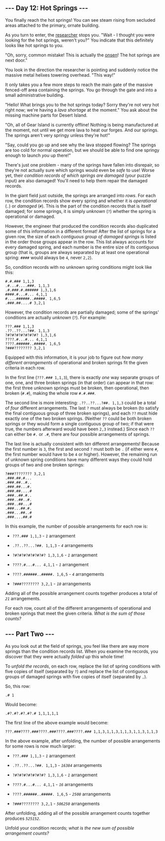 ## --- Day 12: Hot Springs --- ##

You finally reach the hot springs! You can see steam rising from
secluded areas attached to the primary, ornate building.

As you turn to enter, the [researcher](11) stops you. "Wait - I thought
you were looking for the hot springs, weren't you?" You indicate that
this definitely looks like hot springs to you.

"Oh, sorry, common mistake! This is actually the [onsen](https://en.wikipedia.org/wiki/Onsen)!
The hot springs are next door."

You look in the direction the researcher is pointing and suddenly
notice the massive metal helixes towering overhead. "This way!"

It only takes you a few more steps to reach the main gate of the
massive fenced-off area containing the springs. You go through the gate
and into a small administrative building.

"Hello! What brings you to the hot springs today? Sorry they're not
very hot right now; we're having a *lava shortage* at the moment." You
ask about the missing machine parts for Desert Island.

"Oh, all of Gear Island is currently offline! Nothing is being
manufactured at the moment, not until we get more lava to heat our
forges. And our springs. The springs aren't very springy unless they're
hot!"

"Say, could you go up and see why the lava stopped flowing? The springs
are too cold for normal operation, but we should be able to find one
springy enough to launch *you* up there!"

There's just one problem - many of the springs have fallen into
disrepair, so they're not actually sure which springs would even be *safe*
to use! Worse yet, their *condition records of which springs are
damaged* (your puzzle input) are also damaged! You'll need to help them
repair the damaged records.

In the giant field just outside, the springs are arranged into *rows*.
For each row, the condition records show every spring and whether it is
*operational* (`.`) or *damaged* (`#`). This is the part of the
condition records that is itself damaged; for some springs, it is
simply *unknown* (`?`) whether the spring is operational or damaged.

However, the engineer that produced the condition records also
duplicated some of this information in a different format! After the
list of springs for a given row, the size of each *contiguous group of
damaged springs* is listed in the order those groups appear in the row.
This list always accounts for every damaged spring, and each number is
the entire size of its contiguous group (that is, groups are always
separated by at least one operational spring: `####` would always be `4`,
never `2,2`).

So, condition records with no unknown spring conditions might look like
this:

    #.#.### 1,1,3
    .#...#....###. 1,1,3
    .#.###.#.###### 1,3,1,6
    ####.#...#... 4,1,1
    #....######..#####. 1,6,5
    .###.##....# 3,2,1

However, the condition records are partially damaged; some of the
springs' conditions are actually *unknown* (`?`). For example:

    ???.### 1,1,3
    .??..??...?##. 1,1,3
    ?#?#?#?#?#?#?#? 1,3,1,6
    ????.#...#... 4,1,1
    ????.######..#####. 1,6,5
    ?###???????? 3,2,1

Equipped with this information, it is your job to figure out *how many
different arrangements* of operational and broken springs fit the given
criteria in each row.

In the first line (`???.### 1,1,3`), there is exactly *one* way
separate groups of one, one, and three broken springs (in that order)
can appear in that row: the first three unknown springs must be broken,
then operational, then broken (`#.#`), making the whole row `#.#.###`.

The second line is more interesting: `.??..??...?##. 1,1,3` could be a
total of *four* different arrangements. The last `?` must always be
broken (to satisfy the final contiguous group of three broken springs),
and each `??` must hide exactly one of the two broken springs. (Neither
`??` could be both broken springs or they would form a single
contiguous group of two; if that were true, the numbers afterward would
have been `2,3` instead.) Since each `??` can either be `#.` or `.#`,
there are four possible arrangements of springs.

The last line is actually consistent with *ten* different arrangements!
Because the first number is `3`, the first and second `?` must both be
`.` (if either were `#`, the first number would have to be `4` or
higher). However, the remaining run of unknown spring conditions have
many different ways they could hold groups of two and one broken
springs:

    ?###???????? 3,2,1
    .###.##.#...
    .###.##..#..
    .###.##...#.
    .###.##....#
    .###..##.#..
    .###..##..#.
    .###..##...#
    .###...##.#.
    .###...##..#
    .###....##.#

In this example, the number of possible arrangements for each row is:

  * `???.### 1,1,3` - *`1`* arrangement

  * `.??..??...?##. 1,1,3` - *`4`* arrangements

  * `?#?#?#?#?#?#?#? 1,3,1,6` - *`1`* arrangement

  * `????.#...#... 4,1,1` - *`1`* arrangement

  * `????.######..#####. 1,6,5` - *`4`* arrangements

  * `?###???????? 3,2,1` - *`10`* arrangements

Adding all of the possible arrangement counts together produces a total
of *`21`* arrangements.

For each row, count all of the different arrangements of operational
and broken springs that meet the given criteria. *What is the sum of
those counts?*

## --- Part Two --- ##

As you look out at the field of springs, you feel like there are way
more springs than the condition records list. When you examine the
records, you discover that they were actually *folded up* this whole
time!

To *unfold the records*, on each row, replace the list of spring
conditions with five copies of itself (separated by `?`) and replace
the list of contiguous groups of damaged springs with five copies of
itself (separated by `,`).

So, this row:

    .# 1

Would become:

    .#?.#?.#?.#?.# 1,1,1,1,1

The first line of the above example would become:

    ???.###????.###????.###????.###????.### 1,1,3,1,1,3,1,1,3,1,1,3,1,1,3

In the above example, after unfolding, the number of possible
arrangements for some rows is now much larger:

  * `???.### 1,1,3` - *`1`* arrangement

  * `.??..??...?##. 1,1,3` - *`16384`* arrangements

  * `?#?#?#?#?#?#?#? 1,3,1,6` - *`1`* arrangement

  * `????.#...#... 4,1,1` - *`16`* arrangements

  * `????.######..#####. 1,6,5` - *`2500`* arrangements

  * `?###???????? 3,2,1` - *`506250`* arrangements

After unfolding, adding all of the possible arrangement counts together
produces *`525152`*.

Unfold your condition records; *what is the new sum of possible
arrangement counts?*
